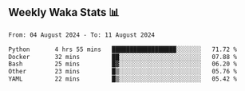 ## Weekly Waka Stats 📊
<!--START_SECTION:waka-->

```txt
From: 04 August 2024 - To: 11 August 2024

Python       4 hrs 55 mins   ██████████████████░░░░░░░   71.72 %
Docker       32 mins         ██░░░░░░░░░░░░░░░░░░░░░░░   07.88 %
Bash         25 mins         █▓░░░░░░░░░░░░░░░░░░░░░░░   06.20 %
Other        23 mins         █▒░░░░░░░░░░░░░░░░░░░░░░░   05.76 %
YAML         22 mins         █▒░░░░░░░░░░░░░░░░░░░░░░░   05.42 %
```

<!--END_SECTION:waka-->

<!--

Here are some ideas to get you started:

- 🔭 I’m currently working on (way to add branches committed on)
- 🌱 I’m currently learning Web Frameworks and Machine Learning! (Lisp, JS (react & angular), Python, and __)
- 💬 Ask me about ...
- 📫 How to reach me: 
- 😄 Pronouns: He/Him/His
- ⚡ Fun fact: ...

that-recsys-lab
-->
